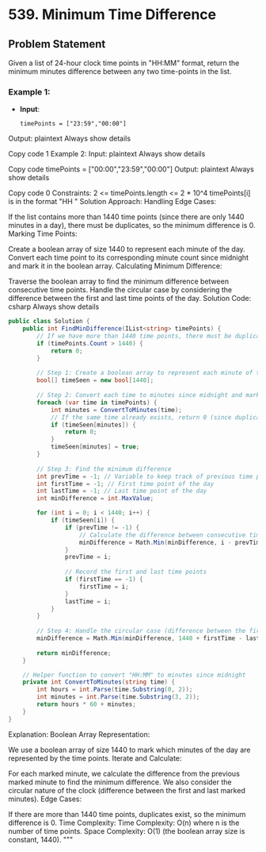 # 539. Minimum Time Difference

## Problem Statement

Given a list of 24-hour clock time points in "HH:MM" format, return the minimum minutes difference between any two time-points in the list.

### Example 1:

- **Input**: 
  ```plaintext
  timePoints = ["23:59","00:00"]
Output:
plaintext
Always show details

Copy code
1
Example 2:
Input:
plaintext
Always show details

Copy code
timePoints = ["00:00","23:59","00:00"]
Output:
plaintext
Always show details

Copy code
0
Constraints:
2 <= timePoints.length <= 2 * 10^4
timePoints[i] is in the format "HH
"
Solution
Approach:
Handling Edge Cases:

If the list contains more than 1440 time points (since there are only 1440 minutes in a day), there must be duplicates, so the minimum difference is 0.
Marking Time Points:

Create a boolean array of size 1440 to represent each minute of the day.
Convert each time point to its corresponding minute count since midnight and mark it in the boolean array.
Calculating Minimum Difference:

Traverse the boolean array to find the minimum difference between consecutive time points.
Handle the circular case by considering the difference between the first and last time points of the day.
Solution Code:
csharp
Always show details

```csharp
public class Solution {
    public int FindMinDifference(IList<string> timePoints) {
        // If we have more than 1440 time points, there must be duplicates.
        if (timePoints.Count > 1440) {
            return 0;
        }
        
        // Step 1: Create a boolean array to represent each minute of the day
        bool[] timeSeen = new bool[1440];
        
        // Step 2: Convert each time to minutes since midnight and mark in the boolean array
        foreach (var time in timePoints) {
            int minutes = ConvertToMinutes(time);
            // If the same time already exists, return 0 (since duplicate times give min diff of 0)
            if (timeSeen[minutes]) {
                return 0;
            }
            timeSeen[minutes] = true;
        }
        
        // Step 3: Find the minimum difference
        int prevTime = -1; // Variable to keep track of previous time point
        int firstTime = -1; // First time point of the day
        int lastTime = -1; // Last time point of the day
        int minDifference = int.MaxValue;

        for (int i = 0; i < 1440; i++) {
            if (timeSeen[i]) {
                if (prevTime != -1) {
                    // Calculate the difference between consecutive times
                    minDifference = Math.Min(minDifference, i - prevTime);
                }
                prevTime = i;
                
                // Record the first and last time points
                if (firstTime == -1) {
                    firstTime = i;
                }
                lastTime = i;
            }
        }
        
        // Step 4: Handle the circular case (difference between the first and last time of the day)
        minDifference = Math.Min(minDifference, 1440 + firstTime - lastTime);
        
        return minDifference;
    }

    // Helper function to convert "HH:MM" to minutes since midnight
    private int ConvertToMinutes(string time) {
        int hours = int.Parse(time.Substring(0, 2));
        int minutes = int.Parse(time.Substring(3, 2));
        return hours * 60 + minutes;
    }
}
```
Explanation:
Boolean Array Representation:

We use a boolean array of size 1440 to mark which minutes of the day are represented by the time points.
Iterate and Calculate:

For each marked minute, we calculate the difference from the previous marked minute to find the minimum difference.
We also consider the circular nature of the clock (difference between the first and last marked minutes).
Edge Cases:

If there are more than 1440 time points, duplicates exist, so the minimum difference is 0.
Time Complexity:
Time Complexity: O(n) where n is the number of time points.
Space Complexity: O(1) (the boolean array size is constant, 1440). """
